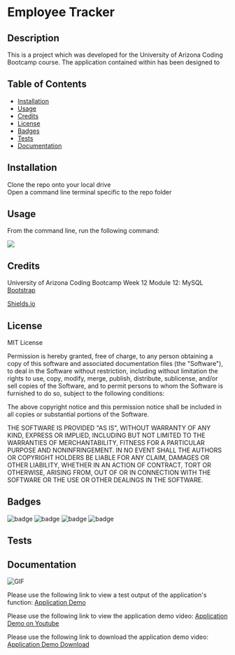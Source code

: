# Employee Tracker

## Description 

This is a project which was developed for the University of Arizona Coding Bootcamp course. The application contained within has been designed to 


## Table of Contents 

* [Installation](#installation)
* [Usage](#usage)
* [Credits](#credits)
* [License](#license)
* [Badges](#badges)
* [Tests](#tests)
* [Documentation](#documentation)


## Installation

Clone the repo onto your local drive   
Open a command line terminal specific to the repo folder    


## Usage 

From the command line, run the following command:   

![](doc/???.png?raw=true "")

## Credits

University of Arizona Coding Bootcamp Week 12 Module 12: MySQL
[Bootstrap](https://getbootstrap.com/)

[Shields.io](https://shields.io/)


## License

MIT License

Permission is hereby granted, free of charge, to any person obtaining a copy
of this software and associated documentation files (the "Software"), to deal
in the Software without restriction, including without limitation the rights
to use, copy, modify, merge, publish, distribute, sublicense, and/or sell
copies of the Software, and to permit persons to whom the Software is
furnished to do so, subject to the following conditions:

The above copyright notice and this permission notice shall be included in all
copies or substantial portions of the Software.

THE SOFTWARE IS PROVIDED "AS IS", WITHOUT WARRANTY OF ANY KIND, EXPRESS OR
IMPLIED, INCLUDING BUT NOT LIMITED TO THE WARRANTIES OF MERCHANTABILITY,
FITNESS FOR A PARTICULAR PURPOSE AND NONINFRINGEMENT. IN NO EVENT SHALL THE
AUTHORS OR COPYRIGHT HOLDERS BE LIABLE FOR ANY CLAIM, DAMAGES OR OTHER
LIABILITY, WHETHER IN AN ACTION OF CONTRACT, TORT OR OTHERWISE, ARISING FROM,
OUT OF OR IN CONNECTION WITH THE SOFTWARE OR THE USE OR OTHER DEALINGS IN THE
SOFTWARE.


## Badges

![badge](https://img.shields.io/badge/Javascript-brightgreen)
![badge](https://img.shields.io/badge/jQuery-blue) 
![badge](https://img.shields.io/badge/node.js-lightgrey)
![badge](https://img.shields.io/badge/inquirer-red)

## Tests
 

## Documentation

![GIF](doc/???.gif "README Generator GIF")

Please use the following link to view a test output of the application's function: [Application Demo](https://jakekelly44.github.io/team-portfolio-generator/dist/index.html " Test Output")

Please use the following link to view the application demo video: [Application Demo on Youtube](https://www. "Video")

Please use the following link to download the application demo video: [Application Demo Download](doc/???.mp4 "Video")


